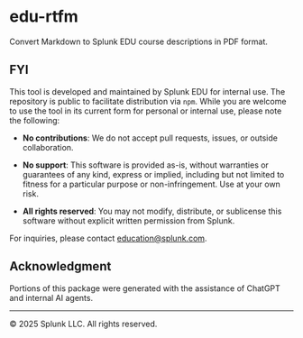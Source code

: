 # edu-rtfm

Convert Markdown to Splunk EDU course descriptions in PDF format.


## FYI

This tool is developed and maintained by Splunk EDU for internal use. The repository is public to facilitate distribution via `npm`. While you are welcome to use the tool in its current form for personal or internal use, please note the following:

* **No contributions**: We do not accept pull requests, issues, or outside collaboration.

* **No support**: This software is provided as-is, without warranties or guarantees of any kind, express or implied, including but not limited to fitness for a particular purpose or non-infringement. Use at your own risk.

* **All rights reserved**: You may not modify, distribute, or sublicense this software without explicit written permission from Splunk.

For inquiries, please contact <education@splunk.com>.


## Acknowledgment

Portions of this package were generated with the assistance of ChatGPT and internal AI agents. 

---

© 2025 Splunk LLC. All rights reserved.
